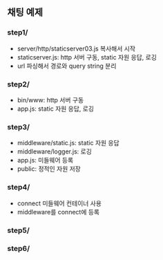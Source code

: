 ## 채팅 예제
### step1/
* server/http/staticserver03.js 복사해서 시작
* staticserver.js: http 서버 구동, static 자원 응답, 로깅
* url 파싱해서 경로와 query string 분리

### step2/
* bin/www: http 서버 구동
* app.js: static 자원 응답, 로깅

### step3/
* middleware/static.js: static 자원 응답
* middleware/logger.js: 로깅
* app.js: 미들웨어 등록
* public: 정적인 자원 저장

### step4/
* connect 미들웨어 컨테이너 사용
* middleware를 connect에 등록
### step5/

### step6/


